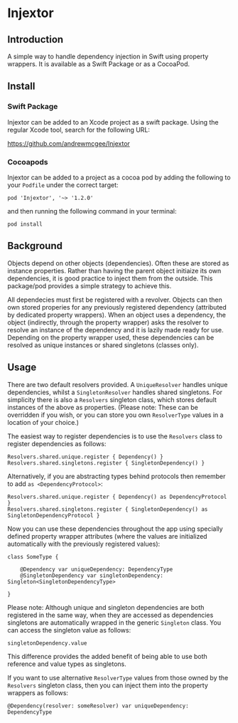 # Injextor

## Introduction

A simple way to handle dependency injection in Swift using property wrappers. It is available as a Swift Package or as a CocoaPod.

## Install

### Swift Package

Injextor can be added to an Xcode project as a swift package. Using the regular Xcode tool, search for the following URL:

https://github.com/andrewmcgee/Injextor

### Cocoapods

Injextor can be added to a project as a cocoa pod by adding the following to your `Podfile` under the correct target:

```
pod 'Injextor', '~> '1.2.0'
```

and then running the following command in your terminal:

```
pod install
```

## Background

Objects depend on other objects (dependencies). Often these are stored as instance properties. Rather than having the parent object initiaize its own dependencies, it is good practice to inject them from the outside. This package/pod provides a simple strategy to achieve this.

All dependecies must first be registered with a revolver. Objects can then own stored properies for any previously registered dependency (attributed by dedicated property wrappers). When an object uses a dependency, the object (indirectly, through the property wrapper) asks the resolver to resolve an instance of the dependency and it is lazily made ready for use. Depending on the property wrapper used, these dependencies can be resolved as unique instances or shared singletons (classes only).

## Usage

There are two default resolvers provided. A `UniqueResolver` handles unique dependencies, whilst a `SingletonResolver` handles shared singletons.
For simplicity there is also a `Resolvers` singleton class, which stores default instances of the above as properties. (Please note: These can be overridden if you wish, or you can store you own `ResolverType` values in a location of your choice.)

The easiest way to register dependencies is to use the `Resolvers` class to register dependencies as follows:

```
Resolvers.shared.unique.register { Dependency() }
Resolvers.shared.singletons.register { SingletonDependency() }
```

Alternatively, if you are abstracting types behind protocols then remember to add `as <DependencyProtocol>`:

```
Resolvers.shared.unique.register { Dependency() as DependencyProtocol }
Resolvers.shared.singletons.register { SingletonDependency() as SingletonDependencyProtocol }
```

Now you can use these dependencies throughout the app using specially defined property wrapper attributes (where the values are initialized automatically with the previously registered values):

```
class SomeType {
    
    @Dependency var uniqueDependency: DependencyType
    @SingletonDependency var singletonDependency: Singleton<SingletonDependencyType>
    
}
```

Please note: Although unique and singleton dependencies are both registered in the same way, when they are accessed as dependencies singletons are automatically wrapped in the generic `Singleton` class. You can access the singleton value as follows:

```
singletonDependency.value
```

This difference provides the added benefit of being able to use both reference and value types as singletons.

If you want to use alternative `ResolverType` values from those owned by the `Resolvers` singleton class, then you can inject them into the property wrappers as follows:

```
@Dependency(resolver: someResolver) var uniqueDependency: DependencyType
```
